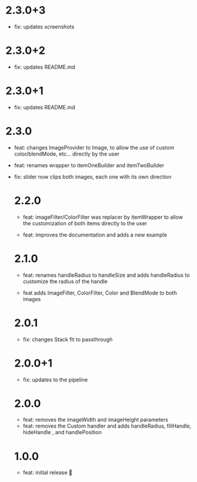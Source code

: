 # 2.3.0+3

- fix: updates screenshots

# 2.3.0+2

- fix: updates README.md

# 2.3.0+1

- fix: updates README.md

# 2.3.0

- feat: changes ImageProvider<Object> to Image, to allow the use of custom color/blendMode, etc... directly by the user

- feat: renames wrapper to itemOneBuilder and itemTwoBuilder

- fix: slider now clips both images, each one with its own direction

# 2.2.0

- feat: imageFilter/ColorFilter was replacer by itemWrapper to allow the customization of both items directly to the user

- feat: improves the documentation and adds a new example

# 2.1.0

- feat: renames handleRadius to handleSize and adds handleRadius to customize the radius of the handle

- feat adds ImageFilter, ColorFilter, Color and BlendMode to both images

# 2.0.1

- fix: changes Stack fit to passthrough

# 2.0.0+1

- fix: updates to the pipeline

# 2.0.0

- feat: removes the imageWidth and imageHeight parameters
- feat: removes the Custom handler and adds handleRadius, fillHandle, hideHandle , and handlePosition

# 1.0.0

- feat: initial release 🎉
